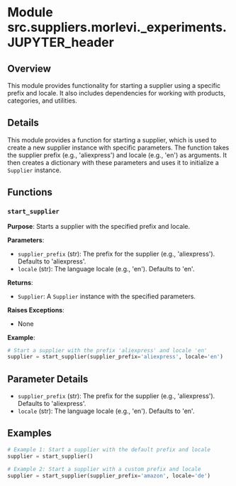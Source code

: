 # Module src.suppliers.morlevi._experiments.JUPYTER_header

## Overview

This module provides functionality for starting a supplier using a specific prefix and locale. It also includes dependencies for working with products, categories, and utilities.

## Details

This module provides a function for starting a supplier, which is used to create a new supplier instance with specific parameters. The function takes the supplier prefix (e.g., 'aliexpress') and locale (e.g., 'en') as arguments. It then creates a dictionary with these parameters and uses it to initialize a `Supplier` instance.

## Functions

### `start_supplier`

**Purpose**: Starts a supplier with the specified prefix and locale.

**Parameters**:
- `supplier_prefix` (str): The prefix for the supplier (e.g., 'aliexpress'). Defaults to 'aliexpress'.
- `locale` (str): The language locale (e.g., 'en'). Defaults to 'en'.

**Returns**:
- `Supplier`: A `Supplier` instance with the specified parameters.

**Raises Exceptions**:
- None

**Example**:
```python
# Start a supplier with the prefix 'aliexpress' and locale 'en'
supplier = start_supplier(supplier_prefix='aliexpress', locale='en')
```

## Parameter Details
- `supplier_prefix` (str): The prefix for the supplier (e.g., 'aliexpress'). Defaults to 'aliexpress'.
- `locale` (str): The language locale (e.g., 'en'). Defaults to 'en'.

## Examples
```python
# Example 1: Start a supplier with the default prefix and locale
supplier = start_supplier()

# Example 2: Start a supplier with a custom prefix and locale
supplier = start_supplier(supplier_prefix='amazon', locale='de')